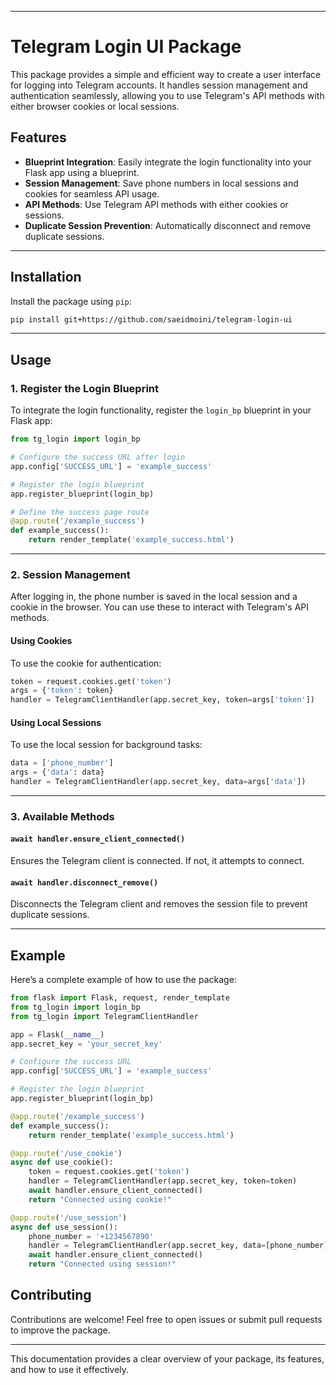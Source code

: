 
---

# Telegram Login UI Package

This package provides a simple and efficient way to create a user interface for logging into Telegram accounts. It handles session management and authentication seamlessly, allowing you to use Telegram's API methods with either browser cookies or local sessions.

## Features

- **Blueprint Integration**: Easily integrate the login functionality into your Flask app using a blueprint.
- **Session Management**: Save phone numbers in local sessions and cookies for seamless API usage.
- **API Methods**: Use Telegram API methods with either cookies or sessions.
- **Duplicate Session Prevention**: Automatically disconnect and remove duplicate sessions.

---

## Installation

Install the package using `pip`:

```bash
pip install git+https://github.com/saeidmoini/telegram-login-ui
```

---

## Usage

### 1. Register the Login Blueprint

To integrate the login functionality, register the `login_bp` blueprint in your Flask app:

```python
from tg_login import login_bp

# Configure the success URL after login
app.config['SUCCESS_URL'] = 'example_success'

# Register the login blueprint
app.register_blueprint(login_bp)

# Define the success page route
@app.route('/example_success')
def example_success():
    return render_template('example_success.html')
```

---

### 2. Session Management

After logging in, the phone number is saved in the local session and a cookie in the browser. You can use these to interact with Telegram's API methods.

#### Using Cookies

To use the cookie for authentication:

```python
token = request.cookies.get('token')
args = {'token': token}
handler = TelegramClientHandler(app.secret_key, token=args['token'])
```

#### Using Local Sessions

To use the local session for background tasks:

```python
data = ['phone_number']
args = {'data': data}
handler = TelegramClientHandler(app.secret_key, data=args['data'])
```

---

### 3. Available Methods

#### `await handler.ensure_client_connected()`
Ensures the Telegram client is connected. If not, it attempts to connect.

#### `await handler.disconnect_remove()`
Disconnects the Telegram client and removes the session file to prevent duplicate sessions.

---

## Example

Here’s a complete example of how to use the package:

```python
from flask import Flask, request, render_template
from tg_login import login_bp
from tg_login import TelegramClientHandler

app = Flask(__name__)
app.secret_key = 'your_secret_key'

# Configure the success URL
app.config['SUCCESS_URL'] = 'example_success'

# Register the login blueprint
app.register_blueprint(login_bp)

@app.route('/example_success')
def example_success():
    return render_template('example_success.html')

@app.route('/use_cookie')
async def use_cookie():
    token = request.cookies.get('token')
    handler = TelegramClientHandler(app.secret_key, token=token)
    await handler.ensure_client_connected()
    return "Connected using cookie!"

@app.route('/use_session')
async def use_session():
    phone_number = '+1234567890'
    handler = TelegramClientHandler(app.secret_key, data=[phone_number])
    await handler.ensure_client_connected()
    return "Connected using session!"
```


## Contributing

Contributions are welcome! Feel free to open issues or submit pull requests to improve the package.

---

This documentation provides a clear overview of your package, its features, and how to use it effectively.